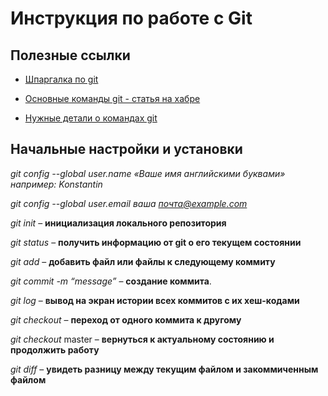 # Инструкция по работе с Git

## Полезные ссылки

* [Шпаргалка по git](https://github.com/cyberspacedk/Git-commands)

* [Основные команды git - статья на хабре](https://habr.com/ru/company/ruvds/blog/599929/)

* [Нужные детали о командах git](https://htmlacademy.ru/blog/articles/useful-commands-for-working-with-git)

## Начальные настройки и установки

*git config --global user.name «Ваше имя английскими буквами»  например: Konstantin*

*git config --global user.email ваша почта@example.com*

*git init* – **инициализация локального репозитория**

*git status* – **получить информацию от git о его текущем состоянии**

*git add* – **добавить файл или файлы к следующему коммиту**

*git commit -m “message”* – **создание коммита**.

*git log* – **вывод на экран истории всех коммитов с их хеш-кодами**

*git checkout* – **переход от одного коммита к другому**

*git checkout* master – **вернуться к актуальному состоянию и продолжить работу**

*git diff* – **увидеть разницу между текущим файлом и закоммиченным файлом**

